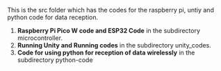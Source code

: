 This is the src folder which has the codes for the raspberry pi, untiy and python code for data reception.
1. **Raspberry Pi Pico W code and ESP32 Code** in the subdirectory microcontroller.
2. **Running Unity and Running codes** in the subdirectory unity_codes.
3. **Code for using python for reception of data wirelessly** in the subdirectory python-code


